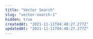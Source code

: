 ```yaml
---
title: "Vector Search"
slug: "vector-search-1"
hidden: true
createdAt: "2021-11-11T04:48:27.277Z"
updatedAt: "2021-11-11T04:48:27.277Z"
---
```

